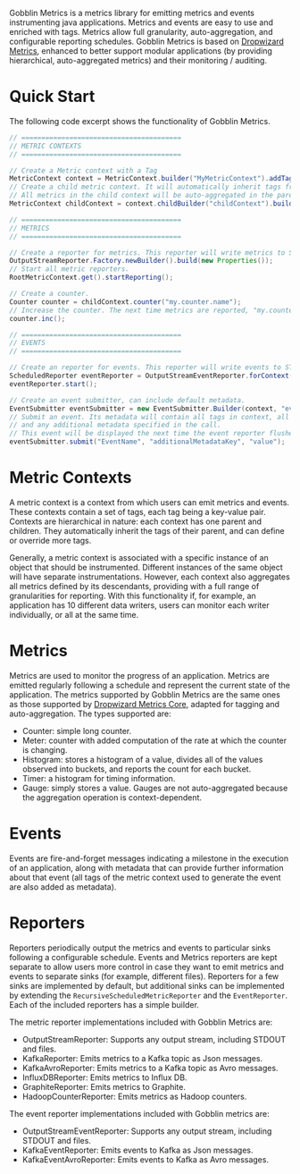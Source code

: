 Gobblin Metrics is a metrics library for emitting metrics and events instrumenting java applications. 
Metrics and events are easy to use and enriched with tags. Metrics allow full granularity, auto-aggregation, and configurable 
reporting schedules. Gobblin Metrics is based on [Dropwizard Metrics](http://metrics.dropwizard.io/), enhanced to better support 
modular applications (by providing hierarchical, auto-aggregated metrics) and their monitoring / auditing.

Quick Start
===========

The following code excerpt shows the functionality of Gobblin Metrics.

```java
// ========================================
// METRIC CONTEXTS
// ========================================

// Create a Metric context with a Tag
MetricContext context = MetricContext.builder("MyMetricContext").addTag(new Tag<Integer>("key", value)).build();
// Create a child metric context. It will automatically inherit tags from parent.
// All metrics in the child context will be auto-aggregated in the parent context.
MetricContext childContext = context.childBuilder("childContext").build();

// ========================================
// METRICS
// ========================================

// Create a reporter for metrics. This reporter will write metrics to STDOUT.
OutputStreamReporter.Factory.newBuilder().build(new Properties());
// Start all metric reporters.
RootMetricContext.get().startReporting();

// Create a counter.
Counter counter = childContext.counter("my.counter.name");
// Increase the counter. The next time metrics are reported, "my.counter.name" will be reported as 1.
counter.inc();

// ========================================
// EVENTS
// ========================================

// Create an reporter for events. This reporter will write events to STDOUT.
ScheduledReporter eventReporter = OutputStreamEventReporter.forContext(context).build();
eventReporter.start();

// Create an event submitter, can include default metadata.
EventSubmitter eventSubmitter = new EventSubmitter.Builder(context, "events.namespace").addMetadata("metadataKey", "value").build();
// Submit an event. Its metadata will contain all tags in context, all metadata in eventSubmitter,
// and any additional metadata specified in the call.
// This event will be displayed the next time the event reporter flushes.
eventSubmitter.submit("EventName", "additionalMetadataKey", "value");
```

Metric Contexts
===============

A metric context is a context from which users can emit metrics and events. These contexts contain a set of tags, each tag 
being a key-value pair. Contexts are hierarchical in nature: each context has one parent and children. They automatically 
inherit the tags of their parent, and can define or override more tags.

Generally, a metric context is associated with a specific instance of an object that should be instrumented. 
Different instances of the same object will have separate instrumentations. However, each context also aggregates 
all metrics defined by its descendants, providing with a full range of granularities for reporting. 
With this functionality if, for example, an application has 10 different data writers,  users can monitor each writer 
individually, or all at the same time.

Metrics
=======

Metrics are used to monitor the progress of an application. Metrics are emitted regularly following a schedule and represent 
the current state of the application. The metrics supported by Gobblin Metrics are the same ones as those supported 
by [Dropwizard Metrics Core](http://metrics.dropwizard.io/3.1.0/manual/core/), adapted for tagging and auto-aggregation. 
The types supported are:
* Counter: simple long counter.
* Meter: counter with added computation of the rate at which the counter is changing.
* Histogram: stores a histogram of a value, divides all of the values observed into buckets, and reports the count for each bucket.
* Timer: a histogram for timing information.
* Gauge: simply stores a value. Gauges are not auto-aggregated because the aggregation operation is context-dependent.

Events
======

Events are fire-and-forget messages indicating a milestone in the execution of an application, 
along with metadata that can provide further information about that event (all tags of the metric context used to generate 
the event are also added as metadata).

Reporters
=========

Reporters periodically output the metrics and events to particular sinks following a configurable schedule. Events and Metrics reporters are kept separate to allow users more control in case they want to emit metrics and events to separate sinks (for example, different files). Reporters for a few sinks are implemented by default, but additional sinks can be implemented by extending the `RecursiveScheduledMetricReporter` and the `EventReporter`. Each of the included reporters has a simple builder.

The metric reporter implementations included with Gobblin Metrics are:
* OutputStreamReporter: Supports any output stream, including STDOUT and files.
* KafkaReporter: Emits metrics to a Kafka topic as Json messages.
* KafkaAvroReporter: Emits metrics to a Kafka topic as Avro messages.
* InfluxDBReporter: Emits metrics to Influx DB.
* GraphiteReporter: Emits metrics to Graphite.
* HadoopCounterReporter: Emits metrics as Hadoop counters.

The event reporter implementations included with Gobblin metrics are:
* OutputStreamEventReporter: Supports any output stream, including STDOUT and files.
* KafkaEventReporter: Emits events to Kafka as Json messages.
* KafkaEventAvroReporter: Emits events to Kafka as Avro messages.